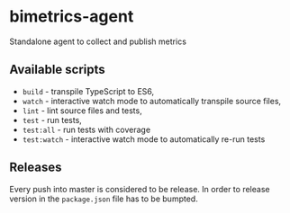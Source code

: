 # bimetrics-agent
Standalone agent to collect and publish metrics

## Available scripts

+ `build` - transpile TypeScript to ES6,
+ `watch` - interactive watch mode to automatically transpile source files,
+ `lint` - lint source files and tests,
+ `test` - run tests,
+ `test:all` - run tests with coverage
+ `test:watch` - interactive watch mode to automatically re-run tests

## Releases
Every push into master is considered to be release. 
In order to release version in the `package.json` file has to be bumpted.